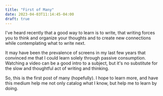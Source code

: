 ```yaml
---
title: "First of Many"
date: 2023-04-03T11:14:45-04:00
draft: true
---
```


I've heard recently that a good way to learn is to write, that writing forces you to think and organize your thoughts and to create new connections while contemplating what to write next.

It may have been the prevalence of screens in my last few years that convinced me that I could learn solely through passive consumption. Watching a video can be a good intro to a subject, but it's no substitute for the slow and thoughtful act of writing and thinking.

So, this is the first post of many (hopefully). I hope to learn more, and have this medium help me not only catalog what I know, but help me to learn by doing.